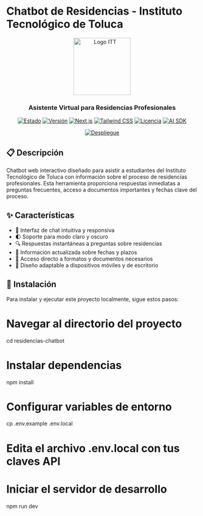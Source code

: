 # Chatbot de Residencias - Instituto Tecnológico de Toluca

<div align="center">
  <img src="https://via.placeholder.com/150" alt="Logo ITT" width="150px"/>
  <br />
  <h3>Asistente Virtual para Residencias Profesionales</h3>

  [![Estado](https://img.shields.io/badge/Estado-En%20Desarrollo-yellow)](https://github.com/yourusername/residencias-chatbot)
  [![Versión](https://img.shields.io/badge/Versión-1.0.0-blue)](https://github.com/yourusername/residencias-chatbot/releases)
  [![Next.js](https://img.shields.io/badge/Next.js-14.0.0-black)](https://nextjs.org/)
  [![Tailwind CSS](https://img.shields.io/badge/Tailwind-3.3.0-38B2AC)](https://tailwindcss.com/)
  [![Licencia](https://img.shields.io/badge/Licencia-MIT-green)](https://github.com/yourusername/residencias-chatbot/blob/main/LICENSE)
  [![AI SDK](https://img.shields.io/badge/AI%20SDK-Vercel-black)](https://sdk.vercel.ai/)
  
  [![Despliegue](https://img.shields.io/badge/Despliegue-Vercel-000000?style=for-the-badge&logo=vercel&logoColor=white)](https://vercel.com)
</div>

## 📋 Descripción

Chatbot web interactivo diseñado para asistir a estudiantes del Instituto Tecnológico de Toluca con información sobre el proceso de residencias profesionales. Esta herramienta proporciona respuestas inmediatas a preguntas frecuentes, acceso a documentos importantes y fechas clave del proceso.

## ✨ Características

- 💬 Interfaz de chat intuitiva y responsiva
- 🌓 Soporte para modo claro y oscuro
- 🔍 Respuestas instantáneas a preguntas sobre residencias
- 📅 Información actualizada sobre fechas y plazos
- 📄 Acceso directo a formatos y documentos necesarios
- 📱 Diseño adaptable a dispositivos móviles y de escritorio

## 🚀 Instalación

Para instalar y ejecutar este proyecto localmente, sigue estos pasos:


# Navegar al directorio del proyecto
cd residencias-chatbot

# Instalar dependencias
npm install

# Configurar variables de entorno
cp .env.example .env.local
# Edita el archivo .env.local con tus claves API

# Iniciar el servidor de desarrollo
npm run dev
